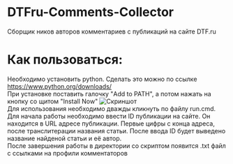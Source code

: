 # DTFru-Comments-Collector
Сборщик ников авторов комментариев с публикаций на сайте DTF.ru

# Как пользоваться:
Необходимо установить python. Сделать это можно по ссылке https://www.python.org/downloads/<br />
При установке поставить галочку "Add to PATH", а потом нажать на кнопку со щитом "Install Now"
![Скриншот](https://user-images.githubusercontent.com/98752769/180154596-6f4a95b5-5d7b-4bd4-9b96-f127e098bc7d.png)<br />
Для использования необходимо дважды кликнуть по файлу run.cmd.<br />
Для начала работы необходимо ввести ID публикации на сайте. Он находится в URL адресе публикации. Первые цифры с конца адреса, после транслитерации названия статьи. После ввода ID будет выведено название найденой статьи и её автор.<br />
После завершения работы в директории со скриптом появится .txt файл с ссылками на профили комментаторов
